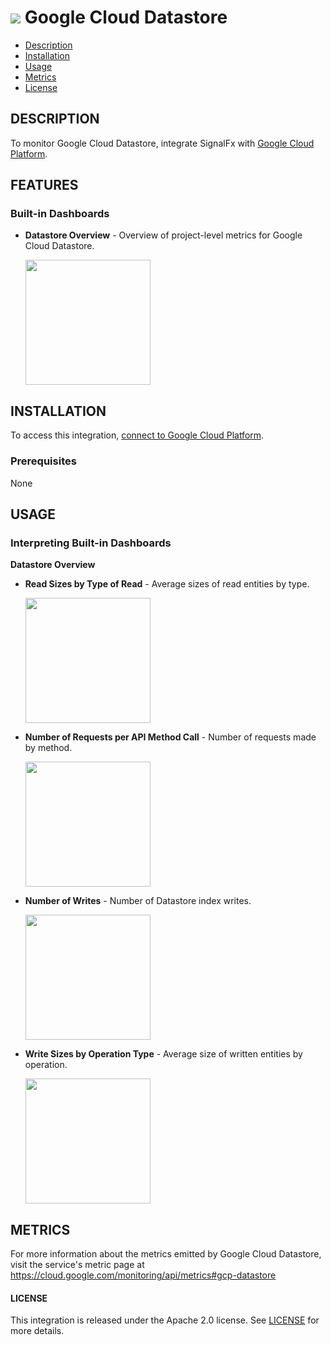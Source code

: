 # ![](./img/integration_googleclouddatastore.png) Google Cloud Datastore

- [Description](#description)
- [Installation](#installation)
- [Usage](#usage)
- [Metrics](#metrics)
- [License](#license)

## DESCRIPTION

To monitor Google Cloud Datastore, integrate SignalFx with [Google Cloud Platform](https://docs.signalfx.com/en/latest/integrations/google-cloud-platform.html#connect-to-gcp).

## FEATURES

### Built-in Dashboards

- **Datastore Overview** - Overview of project-level metrics for Google Cloud Datastore.

  [<img src='./img/datastore_overview.png' width=200px>](./img/datastore_overview.png)


## INSTALLATION

To access this integration, [connect to Google Cloud Platform](https://docs.signalfx.com/en/latest/integrations/google-cloud-platform.html#connect-to-gcp).

### Prerequisites

None

## USAGE

### Interpreting Built-in Dashboards

**Datastore Overview**

- **Read Sizes by Type of Read** - Average sizes of read entities by type.

  [<img src='./img/datastore-overview-read-sizes-type.png' width=200px>](./img/datastore-overview-read-sizes-type.png)

- **Number of Requests per API Method Call** - Number of requests made by method.

  [<img src='./img/datastore-overview-number-of-requests-per-method.png' width=200px>](./img/datastore-overview-number-of-requests-per-method.png)

- **Number of Writes** - Number of Datastore index writes.

  [<img src='./img/datastore-overview-number-of-writes.png' width=200px>](./img/datastore-overview-number-of-writes.png)

- **Write Sizes by Operation Type** - Average size of written entities by operation.

  [<img src='./img/datastore-overview-read-sizes-type.png' width=200px>](./img/datastore-overview-read-sizes-type.png)

## METRICS

For more information about the metrics emitted by Google Cloud Datastore, visit the service's metric page at <a target="_blank" href="https://cloud.google.com/monitoring/api/metrics#gcp-datastore">https://cloud.google.com/monitoring/api/metrics#gcp-datastore</a>

#### LICENSE

This integration is released under the Apache 2.0 license. See [LICENSE](./LICENSE) for more details.
